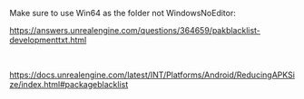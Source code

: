 Make sure to use Win64 as the folder not WindowsNoEditor:

<https://answers.unrealengine.com/questions/364659/pakblacklist-developmenttxt.html>

 

<https://docs.unrealengine.com/latest/INT/Platforms/Android/ReducingAPKSize/index.html#packageblacklist>

